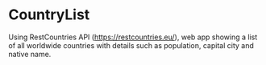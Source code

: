 # CountryList
Using RestCountries API (https://restcountries.eu/), web app showing a list of all worldwide countries with details such as population, capital city and native name.
